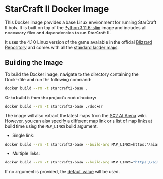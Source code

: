 # StarCraft II Docker Image

This Docker image provides a base Linux environment for running StarCraft II bots. It is built on top of the [Python 3.11.6-slim](https://hub.docker.com/layers/library/python/3.11.6-slim/images/sha256-38a28170d13a276d42b7dd55cae54440b581d773549d361d19089ec47d4791c5?context=explore) image and includes all necessary files and dependencies to run StarCraft II.

It uses the 4.1.0 Linux version of the game available in the official [Blizzard Repository](https://github.com/Blizzard/s2client-proto?tab=readme-ov-file#linux-packages) and comes with all the [standard ladder maps](https://github.com/Blizzard/s2client-proto?tab=readme-ov-file#map-packs).

## Building the Image

To build the Docker image, navigate to the directory containing the Dockerfile and run the following command:

```bash
docker build --rm -t starcraft2-base .
```

Or to build it from the project's root directory:

```bash
docker build --rm -t starcraft2-base ./docker
```

The image will also extract the latest maps from the [SC2 AI Arena](https://aiarena.net/wiki/maps/) wiki. However, you can also specify a different map link or a list of map links at build time using the `MAP_LINKS` build argument.

- Single link:

```bash
docker build --rm -t starcraft2-base --build-arg MAP_LINKS=https://aiarena.net/wiki/184/plugin/attachments/download/35/ ./docker
```

- Multiple links:

```bash
docker build --rm -t starcraft2-base --build-arg MAP_LINKS="https://aiarena.net/wiki/184/plugin/attachments/download/35/ https://aiarena.net/wiki/184/plugin/attachments/download/36/" ./docker
```

If no argument is provided, the [default value](https://aiarena.net/wiki/184/plugin/attachments/download/35/) will be used.
